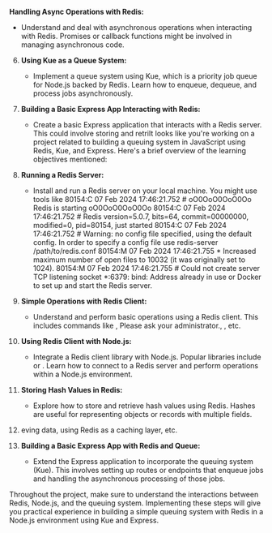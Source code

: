 **Handling Async Operations with Redis:**
   - Understand and deal with asynchronous operations when interacting with Redis. Promises or callback functions might be involved in managing asynchronous code.

6. **Using Kue as a Queue System:**
   - Implement a queue system using Kue, which is a priority job queue for Node.js backed by Redis. Learn how to enqueue, dequeue, and process jobs asynchronously.

7. **Building a Basic Express App Interacting with Redis:**
   - Create a basic Express application that interacts with a Redis server. This could involve storing and retriIt looks like you're working on a project related to building a queuing system in JavaScript using Redis, Kue, and Express. Here's a brief overview of the learning objectives mentioned:

1. **Running a Redis Server:**
   - Install and run a Redis server on your local machine. You might use tools like 80154:C 07 Feb 2024 17:46:21.752 # oO0OoO0OoO0Oo Redis is starting oO0OoO0OoO0Oo
80154:C 07 Feb 2024 17:46:21.752 # Redis version=5.0.7, bits=64, commit=00000000, modified=0, pid=80154, just started
80154:C 07 Feb 2024 17:46:21.752 # Warning: no config file specified, using the default config. In order to specify a config file use redis-server /path/to/redis.conf
80154:M 07 Feb 2024 17:46:21.755 * Increased maximum number of open files to 10032 (it was originally set to 1024).
80154:M 07 Feb 2024 17:46:21.755 # Could not create server TCP listening socket *:6379: bind: Address already in use or Docker to set up and start the Redis server.

2. **Simple Operations with Redis Client:**
   - Understand and perform basic operations using a Redis client. This includes commands like , Please ask your administrator., , etc.

3. **Using Redis Client with Node.js:**
   - Integrate a Redis client library with Node.js. Popular libraries include  or . Learn how to connect to a Redis server and perform operations within a Node.js environment.

4. **Storing Hash Values in Redis:**
   - Explore how to store and retrieve hash values using Redis. Hashes are useful for representing objects or records with multiple fields.

5. eving data, using Redis as a caching layer, etc.

8. **Building a Basic Express App with Redis and Queue:**
   - Extend the Express application to incorporate the queuing system (Kue). This involves setting up routes or endpoints that enqueue jobs and handling the asynchronous processing of those jobs.

Throughout the project, make sure to understand the interactions between Redis, Node.js, and the queuing system. Implementing these steps will give you practical experience in building a simple queuing system with Redis in a Node.js environment using Kue and Express.
